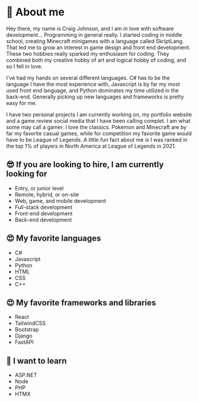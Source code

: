 # 👑 About me
Hey there, my name is Craig Johnson, and I am in love with software development... Programming in general really. I started coding in middle school, creating Minecraft minigames with a language called SkriptLang. That led me to grow an interest in game design and front end development. These two hobbies really sparked my enthusiasm for coding. They combined both my creative hobby of art and logical hobby of coding, and so I fell in love.     
     
I've had my hands on several different languages. C# has to be the language I have the most experience with, Javascript is by far my most used front end language, and Python dominates my time utilized in the back-end. Generally picking up new languages and frameworks is pretty easy for me.     
     
I have two personal projects I am currently working on, my portfolio website and a game review social media that I have been calling complet. I am what some may call a gamer. I love the classics. Pokemon and Minecraft are by far my favorite casual games, while for competition my favorite game would have to be League of Legends. A little fun fact about me is I was ranked in the top 1% of players in North America at League of Legends in 2021.     

## 😎 If you are looking to hire, I am currently looking for
- Entry, or junior level
- Remote, hybrid, or on-site
- Web, game, and mobile development
- Full-stack development
- Front-end development
- Back-end development

## 😍 My favorite languages
- C#
- Javascript
- Python
- HTML
- CSS
- C++

## 😍 My favorite frameworks and libraries
- React
- TailwindCSS
- Bootstrap
- Django
- FastAPI

## 🍒 I want to learn
- ASP.NET
- Node
- PHP
- HTMX
